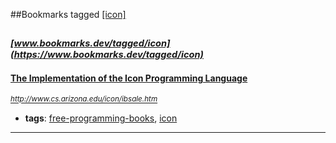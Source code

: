 ##Bookmarks tagged [[icon]](https://www.bookmarks.dev?q=[icon])

_<sup><sup>[www.bookmarks.dev/tagged/icon](https://www.bookmarks.dev/tagged/icon)</sup></sup>_
---
#### [The Implementation of the Icon Programming Language](http://www.cs.arizona.edu/icon/ibsale.htm)
_<sup>http://www.cs.arizona.edu/icon/ibsale.htm</sup>_

* **tags**: [free-programming-books](../tagged/free-programming-books.md), [icon](../tagged/icon.md)
---
